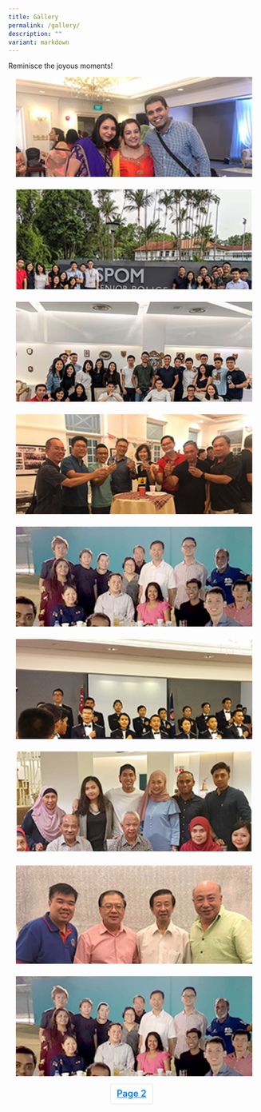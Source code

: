 ```yaml
---
title: Gallery
permalink: /gallery/
description: ""
variant: markdown
---
```

<style type="text/css">.bp-section-pagetitle {
        background: url(/files/Assets/images/photo-gallery-bg.jpg) no-repeat center center !important;
        background-size: auto;
        background-size: cover !important;
        height: 338px !important;
    }
	/* Photo Gallery css */

.photo-gallery-main {
    background: url(/files/Assets/images/photo-gallery-bg.jpg) no-repeat center center;
    background-size: 100%;
}

.photo-gallery .photo-gallery-inner {
    padding: 0px 0 0px;
    width: 100%;
}

.photo-gallery-main .photo-gallery-inner .redeem-ttl {
    justify-content: center;
    width: 100%;
    display: flex;
    align-items: center;
}

@media (min-width: 1200px) {
    .photo-gallery-main .photo-gallery-inner .redeem-ttl {
        height: 400px;
    }
}

@media (max-width: 992px) {
    .photo-gallery-main .photo-gallery-inner .redeem-ttl {
        height: 338px;
    }
}

@media (max-width: 991.98px) {
    .photo-gallery-main .photo-gallery-inner .redeem-ttl {
        height: 250px;
    }
}

@media (max-width: 767.98px) {
    .photo-gallery-main .photo-gallery-inner .redeem-ttl {
        height: 200px;
    }
}

@media (max-width: 575.98px) {
    .photo-gallery-main .photo-gallery-inner .redeem-ttl {
        height: 180px;
    }
}

@media (min-width: 1200px) {
    .photo-gallery-main .photo-gallery-inner .redeem-ttl {
        height: 400px;
    }
}

@media (max-width: 1366px) {
    .photo-gallery-main .photo-gallery-inner .redeem-ttl {
        height: 375px;
    }
}

@media (max-width: 1199.98px) {
    .photo-gallery-main .photo-gallery-inner .redeem-ttl {
        height: 274px;
    }
}

@media (max-width: 991.98px) {
    .photo-gallery-main .photo-gallery-inner .redeem-ttl {
        height: 205px;
    }
}

@media (max-width: 767.98px) {
    .photo-gallery-main .photo-gallery-inner .redeem-ttl {
        height: 185px;
    }
}

@media (max-width: 575.98px) {
    .photo-gallery-main .photo-gallery-inner .redeem-ttl {
        height: 122px;
    }
}

@media (max-width: 320px) {
    .photo-gallery-main .photo-gallery-inner .redeem-ttl {
        height: 90px;
    }
}

.photo-gallery-main .photo-gallery-inner h2 {
    color: #ffffff;
    font-size: 30px;
    font-family: "nowbold";
    text-shadow: -1px 1px 8px rgba(0, 0, 0, 0.3);
    text-align: center;
    padding-top: 0px;
}

@media (max-width: 767.98px) {
    .photo-gallery-main .photo-gallery-inner h2 {
        font-size: 20px;
    }
}

.photo-gallery-container {
    max-width: 890px;
    margin: 0 auto;
    padding: 0 15px;
}

.photo-gallery-container .photo-gallery-box {
    margin-bottom: 25px;
    height: 200px;
    overflow: hidden;
}

.photo-gallery-container .photo-gallery-box img {
    width: 100%;
    /* height:100%; */
}

.pagination {
    display: flex;
    justify-content: flex-end;
    margin-top: -10px;
}

@media (max-width: 991.98px) {
    .pagination {
        display: flex;
        justify-content: center;
    }
}

.nav-link {
    color: #414042 !important;
    margin-right: 10px !important;
    background-color: #ebe7e4 !important;
    border: 0 !important;
    border-radius: 0 !important;
}

.page-item {
    font-size: 18px !important;
    color: #414042 !important;
    font-weight: 600 !important;
    cursor: pointer !important;
}

.active-link {
    background: transparent !important;
    color: #414042 !important;
    border: 1px solid #ebe7e4 !important;
    margin-right: 10px !important;
    font-size: 18px !important;
    padding: 7px 14px !important;
}

.page-no {
    background-color: #fff !important;
    padding: .5rem 0 !important;
}

.page-link:focus {
    box-shadow: none !important;
    outline: 0 !important;
}

.photo-gallery-modal .modal-header {
    padding: 0.5rem !important;
    border: 0 !important;
}

.photo-gallery-modal .modal-body {
    width: 100%;
    overflow: hidden;
    text-align: center;
    position: relative;
    padding-top: 0 !important;
}

.modal.lightbox .modal-dialog {
    max-width: 1000px !important;
    position: relative;
    margin: 5rem auto !important;
}

.modal.lightbox .modal-content {
    margin: 0;
    border-radius: 0;
    width: 100%;
    max-width: 100%;
    height: 70vh;
    background-color: transparent !important;
    border: 0 !important;
}

.modal.lightbox .modal-body {
    height: 100vh;
    width: 100%;
    padding: 0;
    overflow: hidden;
}
	.pagination{display:-ms-flexbox !important;display:flex !important;padding-left:0 !important;list-style:none !important;border-radius:.25rem !important}
.page-link{position:relative !important;display:block !important;padding:.5rem .75rem !important;margin-left:-1px !important;line-height:1.25 !important;color:#007bff !important;background-color:#fff !important;border:1px solid #dee2e6 !important}
.page-link:hover{z-index:2 !important;color:#0056b3;text-decoration:none !important;background-color:#e9ecef !important;border-color:#dee2e6 !important}
.page-link:focus{z-index:3 !important;outline:0 !important;box-shadow:0 0 0 .2rem rgba(0,123,255,.25) !important}
.page-item:first-child .page-link{margin-left:0 !important;border-top-left-radius:.25rem !important;border-bottom-left-radius:.25rem !important}
.page-item:last-child .page-link{border-top-right-radius:.25rem !important;border-bottom-right-radius:.25rem !important}
.page-item.active .page-link{z-index:3 !important;color:#fff !important;background-color:#007bff !important;border-color:#007bff !important}
.page-item.disabled .page-link{color:#6c757d !important;pointer-events:none !important;cursor:auto !important;background-color:#fff !important;border-color:#dee2e6 !important}
.pagination-lg .page-link{padding:.75rem 1.5rem !important;font-size:1.25rem !important;line-height:1.5 !important}
.pagination-lg .page-item:first-child .page-link{border-top-left-radius:.3rem !important;border-bottom-left-radius:.3rem !important}
.pagination-lg .page-item:last-child .page-link{border-top-right-radius:.3rem !important;border-bottom-right-radius:.3rem !important}
.pagination-sm .page-link{padding:.25rem .5rem !important;font-size:.875rem !important;line-height:1.5 !important}
.pagination-sm .page-item:first-child .page-link{border-top-left-radius:.2rem !important;border-bottom-left-radius:.2rem !important}
.pagination-sm .page-item:last-child .page-link{border-top-right-radius:.2rem !important;border-bottom-right-radius:.2rem !important}
</style>
<section class="cms-page-container">
<div class="row justify-content-center abt-highlights-main">
  <div class="col-12 col-md-12 align-center text-center">
    <p class="mbr-section-subtitle align-center mbr-fonts-style pb-2 display-5"> Reminisce the joyous moments! </p>
  </div>
  <div class="photo-gallery-container popup-gallery">
    <div class="row">
      <div class="col-lg-4 col-md-6 col-sm-6 col-xs-12">
        <div data-target="#mymodal" data-toggle="modal" class="photo-gallery-box">
          <a target="_blank" href="/files/Assets/media/gallery/photo-gallery-preview-1.png">
            <img src="/files/Assets/media/gallery/photo-gallery-1.png">
          </a>
        </div>
      </div>
      <div class="col-lg-4 col-md-6 col-sm-6 col-xs-12">
        <div class="photo-gallery-box">
          <a target="_blank" href="/files/Assets/media/gallery/photo-gallery-preview-2.png">
            <img src="/files/Assets/media/gallery/photo-gallery-2.png">
          </a>
        </div>
      </div>
      <div class="col-lg-4 col-md-6 col-sm-6 col-xs-12">
        <div class="photo-gallery-box">
          <a target="_blank" href="/files/Assets/media/gallery/photo-gallery-preview-3.png">
            <img src="/files/Assets/media/gallery/photo-gallery-3.png">
          </a>
        </div>
      </div>
      <div class="col-lg-4 col-md-6 col-sm-6 col-xs-12">
        <div class="photo-gallery-box">
          <a target="_blank" href="/files/Assets/media/gallery/photo-gallery-preview-4.png">
            <img src="/files/Assets/media/gallery/photo-gallery-4.png">
          </a>
        </div>
      </div>
      <div class="col-lg-4 col-md-6 col-sm-6 col-xs-12">
        <div class="photo-gallery-box">
          <a target="_blank" href="/files/Assets/media/gallery/photo-gallery-preview-9.png">
            <img src="/files/Assets/media/gallery/photo-gallery-9.png">
          </a>
        </div>
      </div>
      <div class="col-lg-4 col-md-6 col-sm-6 col-xs-12">
        <div class="photo-gallery-box">
          <a href="/files/Assets/media/gallery/photo-gallery-preview-6.png">
            <img src="/files/Assets/media/gallery/photo-gallery-6.png">
          </a>
        </div>
      </div>
      <div class="col-lg-4 col-md-6 col-sm-6 col-xs-12">
        <div class="photo-gallery-box">
          <a target="_blank" href="/files/Assets/media/gallery/photo-gallery-preview-7.png">
            <img src="/files/Assets/media/gallery/photo-gallery-7.png">
          </a>
        </div>
      </div>
      <div class="col-lg-4 col-md-6 col-sm-6 col-xs-12">
        <div class="photo-gallery-box">
          <a target="_blank" href="/files/Assets/media/gallery/photo-gallery-preview-8.png">
            <img src="/files/Assets/media/gallery/photo-gallery-8.png">
          </a>
        </div>
      </div>
      <div class="col-lg-4 col-md-6 col-sm-6 col-xs-12">
        <div class="photo-gallery-box">
          <a target="_blank" href="/files/Assets/media/gallery/photo-gallery-preview-9.png">
            <img src="/files/Assets/media/gallery/photo-gallery-9.png">
          </a>
        </div>
      </div>
    </div>
    <nav aria-label="...">
      <ul class="pagination">        
        <li class="page-item">
          <a href="/gallery-1" class="page-link nav-link">Page 2</a>
        </li>
      </ul>
    </nav>
  </div>
</div>
</section>